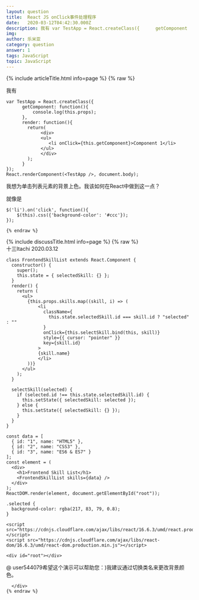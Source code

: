 ```yaml
---
layout: question
title:  React JS onClick事件处理程序
date:   2020-03-12T04:42:30.000Z
description: 我有 var TestApp = React.createClass({      getComponent  function(){      ...
img: 
author: 乐米亚
category: question
answer: 1
tags: JavaScript
topic: JavaScript
---
```

<div class="article-root">
  <div class="article">
    {% include articleTitle.html info=page %}
    {% raw %}
    <div class="article-content"><p><font style="vertical-align: inherit;"><font style="vertical-align: inherit;">我有 </font></font></p>

<pre><code>var TestApp = React.createClass({<font></font>
      getComponent: function(){<font></font>
          console.log(this.props);<font></font>
      },<font></font>
      render: function(){<font></font>
        return(<font></font>
             &lt;div&gt;<font></font>
             &lt;ul&gt;<font></font>
                &lt;li onClick={this.getComponent}&gt;Component 1&lt;/li&gt;<font></font>
             &lt;/ul&gt;<font></font>
             &lt;/div&gt;<font></font>
        );<font></font>
      }<font></font>
});<font></font>
React.renderComponent(&lt;TestApp /&gt;, document.body);<font></font>
</code></pre>

<p><font style="vertical-align: inherit;"><font style="vertical-align: inherit;">我想为单击列表元素的背景上色。</font><font style="vertical-align: inherit;">我该如何在React中做到这一点？</font></font></p>

<p><font style="vertical-align: inherit;"><font style="vertical-align: inherit;">就像是 </font></font></p>

<pre><code>$('li').on('click', function(){<font></font>
    $(this).css({'background-color': '#ccc'});<font></font>
});<font></font>
</code></pre></div>
    {% endraw %}
  </div>

  <div class="discuss-wrapper">
    {% include discussTitle.html info=page %}
    {% raw %}
    <div class="discuss-item">
        <div class="discuss-parent">
          <div class="discuss-meta">
            <span class="discuss-user">十三Itachi</span>
            <span class="discuss-time">2020.03.12</span>
          </div>
          <div class="discuss-comment"><p></p><div class="snippet" data-lang="js" data-hide="false" data-console="true" data-babel="true">
<div class="snippet-code">
<pre class="snippet-code-js lang-js prettyprint-override"><code>class FrontendSkillList extends React.Component {<font></font>
  constructor() {<font></font>
    super();<font></font>
    this.state = { selectedSkill: {} };<font></font>
  }<font></font>
  render() {<font></font>
    return (<font></font>
      &lt;ul&gt;<font></font>
        {this.props.skills.map((skill, i) =&gt; (<font></font>
            &lt;li<font></font>
              className={<font></font>
                this.state.selectedSkill.id === skill.id ? "selected" : ""<font></font>
              }<font></font>
              onClick={this.selectSkill.bind(this, skill)}<font></font>
              style={{ cursor: "pointer" }}<font></font>
              key={skill.id}<font></font>
            &gt;<font></font>
            {skill.name}<font></font>
            &lt;/li&gt;<font></font>
        ))}<font></font>
      &lt;/ul&gt;<font></font>
    );<font></font>
  }<font></font>
<font></font>
  selectSkill(selected) {<font></font>
    if (selected.id !== this.state.selectedSkill.id) {<font></font>
      this.setState({ selectedSkill: selected });<font></font>
    } else {<font></font>
      this.setState({ selectedSkill: {} });<font></font>
    }<font></font>
  }<font></font>
}<font></font>
<font></font>
const data = [<font></font>
  { id: "1", name: "HTML5" },<font></font>
  { id: "2", name: "CSS3" },<font></font>
  { id: "3", name: "ES6 &amp; ES7" }<font></font>
];<font></font>
const element = (<font></font>
  &lt;div&gt;<font></font>
    &lt;h1&gt;Frontend Skill List&lt;/h1&gt;<font></font>
    &lt;FrontendSkillList skills={data} /&gt;<font></font>
  &lt;/div&gt;<font></font>
);<font></font>
ReactDOM.render(element, document.getElementById("root"));</code></pre>
<pre class="snippet-code-css lang-css prettyprint-override"><code>.selected {<font></font>
  background-color: rgba(217, 83, 79, 0.8);<font></font>
}</code></pre>
<pre class="snippet-code-html lang-html prettyprint-override"><code>&lt;script src="https://cdnjs.cloudflare.com/ajax/libs/react/16.6.3/umd/react.production.min.js"&gt;&lt;/script&gt;<font></font>
&lt;script src="https://cdnjs.cloudflare.com/ajax/libs/react-dom/16.6.3/umd/react-dom.production.min.js"&gt;&lt;/script&gt;<font></font>
<font></font>
&lt;div id="root"&gt;&lt;/div&gt;</code></pre>
</div>
</div>
<p></p>

<p><font style="vertical-align: inherit;"><font style="vertical-align: inherit;">@ user544079希望这个演示可以帮助您：)我建议通过切换类名来更改背景颜色。</font></font></p></div>
        </div>
        
      </div>
    {% endraw %}
  </div>
<div>
